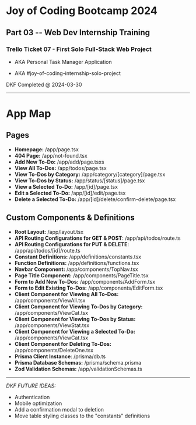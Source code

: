 # Joy of Coding Bootcamp 2024

## Part 03 -- Web Dev Internship Training

### Trello Ticket 07 - First Solo Full-Stack Web Project

- AKA Personal Task Manager Application

- AKA #joy-of-coding-internship-solo-project

DKF Completed @ 2024-03-30

---

# App Map

## Pages

- **Homepage:** /app/page.tsx
- **404 Page:** /app/not-found.tsx
- **Add New To-Do:** /app/add/page.tsxs
- **View All To-Dos:** /app/todos/page.tsx
- **View To-Dos by Category:** /app/category/[category]/page.tsx
- **View To-Dos by Status:** /app/status/[status]/page.tsx
- **View a Selected To-Do:** /app/[id]/page.tsx
- **Edit a Selected To-Do:** /app/[id]/edit/page.tsx
- **Delete a Selected To-Do:** /app/[id]/delete/confirm-delete/page.tsx

## Custom Components & Definitions

- **Root Layout:** /app/layout.tsx
- **API Routing Configurations for GET & POST**: /app/api/todos/route.ts
- **API Routing Configurations for PUT & DELETE**: /app/api/todos/[id]/route.ts
- **Constant Definitions:** /app/definitions/constants.tsx
- **Function Definitions:** /app/definitions/functions.tsx
- **Navbar Component:** /app/components/TopNav.tsx
- **Page Title Component:** /app/components/PageTitle.tsx
- **Form to Add New To-Dos:** /app/components/AddForm.tsx
- **Form to Edit Existing To-Dos:** /app/components/EditForm.tsx
- **Client Component for Viewing All To-Dos:** /app/components/ViewAll.tsx
- **Client Component for Viewing To-Dos by Category:** /app/components/ViewCat.tsx
- **Client Component for Viewing To-Dos by Status:** /app/components/ViewStat.tsx
- **Client Component for Viewing a Selected To-Do:** /app/components/ViewCat.tsx
- **Client Component for Deleting To-Dos:** /app/components/DeleteOne.tsx
- **Prisma Client Instance**: /prisma/db.ts
- **Prisma Database Schemas:** /prisma/schema.prisma
- **Zod Validation Schemas:** /app/validationSchemas.ts

-----

_DKF FUTURE IDEAS:_
- Authentication
- Mobile optimization
- Add a confirmation modal to deletion
- Move table styling classes to the "constants" definitions
